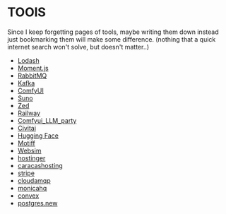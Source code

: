 # TOOlS

Since I keep forgetting pages of tools, maybe writing them down instead
just bookmarking them will make some difference.
(nothing that a quick internet search won't solve, but doesn't matter..)

- [Lodash](https://lodash.com/docs/)
- [Moment.js](http://momentjs.com/)
- [RabbitMQ](https://www.rabbitmq.com/)
- [Kafka](https://kafka.apache.org/quickstart)
- [ComfyUI](https://github.com/comfyanonymous/ComfyUI)
- [Suno](https://suno.com)
- [Zed](https://zed.dev/)
- [Railway](https://railway.app/)
- [Comfyui_LLM_party](https://github.com/heshengtao/comfyui_LLM_party)
- [Civitai](https://civitai.com/)
- [Hugging Face](https://huggingface.co/)
- [Motiff](https://motiff.com/recent)
- [Websim](https://websim.ai/)
- [hostinger](https://www.hostinger.com/ai-website-builder)
- [caracashosting](https://caracashosting.com/)
- [stripe](https://docs.stripe.com/stripe-cli)
- [cloudamqp](https://www.cloudamqp.com/)
- [monicahq](https://github.com/monicahq/monica?tab=readme-ov-file#features)
- [convex](https://www.convex.dev/)
- [postgres.new](https://postgres.new/)
